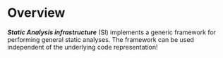 # Overview
***Static Analysis infrastructure*** (SI) implements a generic framework for performing general
static analyses. The framework can be used independent of the underlying code representation! 
